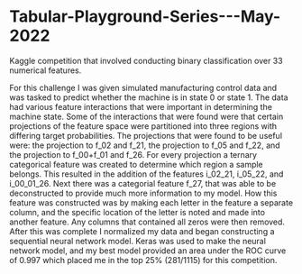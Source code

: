 # Tabular-Playground-Series---May-2022
Kaggle competition that involved conducting binary classification over 33 numerical features.

For this challenge I was given simulated manufacturing control data and was tasked to predict whether the machine is in state 0 or state 1. The data had various feature interactions that were important in determining the machine state. Some of the interactions that were found were that certain projections of the feature space were partitioned into three regions with differing target probabilities. The projections that were found to be useful were: the projection to f_02 and f_21, the projection to f_05 and f_22, and the projection to f_00+f_01 and f_26. For every projection a ternary categorical feature was created to determine which region a sample belongs. This resulted in the addition of the features i_02_21, i_05_22, and i_00_01_26. Next there was a categorial feature f_27, that was able to be deconstructed to provide much more information to my model. How this feature was constructed was by making each letter in the feature a separate column, and the specific location of the letter is noted and made into another feature. Any columns that contained all zeros were then removed. 
After this was complete I normalized my data and began constructing a sequential neural network model. Keras was used to make the neural network model, and my best model provided an area under the ROC curve of 0.997 which placed me in the top 25% (281/1115) for this competition.

